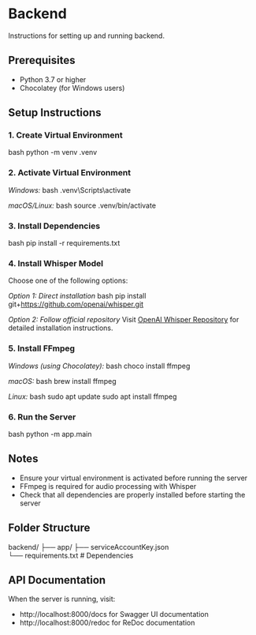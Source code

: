 # Backend

Instructions for setting up and running backend.

## Prerequisites

- Python 3.7 or higher
- Chocolatey (for Windows users)

## Setup Instructions

### 1. Create Virtual Environment

bash
python -m venv .venv


### 2. Activate Virtual Environment

*Windows:*
bash
.venv\Scripts\activate


*macOS/Linux:*
bash
source .venv/bin/activate


### 3. Install Dependencies

bash
pip install -r requirements.txt


### 4. Install Whisper Model

Choose one of the following options:

*Option 1: Direct installation*
bash
pip install git+https://github.com/openai/whisper.git


*Option 2: Follow official repository*
Visit [OpenAI Whisper Repository](https://github.com/openai/whisper) for detailed installation instructions.

### 5. Install FFmpeg

*Windows (using Chocolatey):*
bash
choco install ffmpeg


*macOS:*
bash
brew install ffmpeg


*Linux:*
bash
sudo apt update
sudo apt install ffmpeg


### 6. Run the Server

bash
python -m app.main


## Notes

- Ensure your virtual environment is activated before running the server
- FFmpeg is required for audio processing with Whisper
- Check that all dependencies are properly installed before starting the server

## Folder Structure



backend/
├── app/
├── serviceAccountKey.json     
└── requirements.txt         # Dependencies


## API Documentation

When the server is running, visit:
- http://localhost:8000/docs for Swagger UI documentation
- http://localhost:8000/redoc for ReDoc documentation